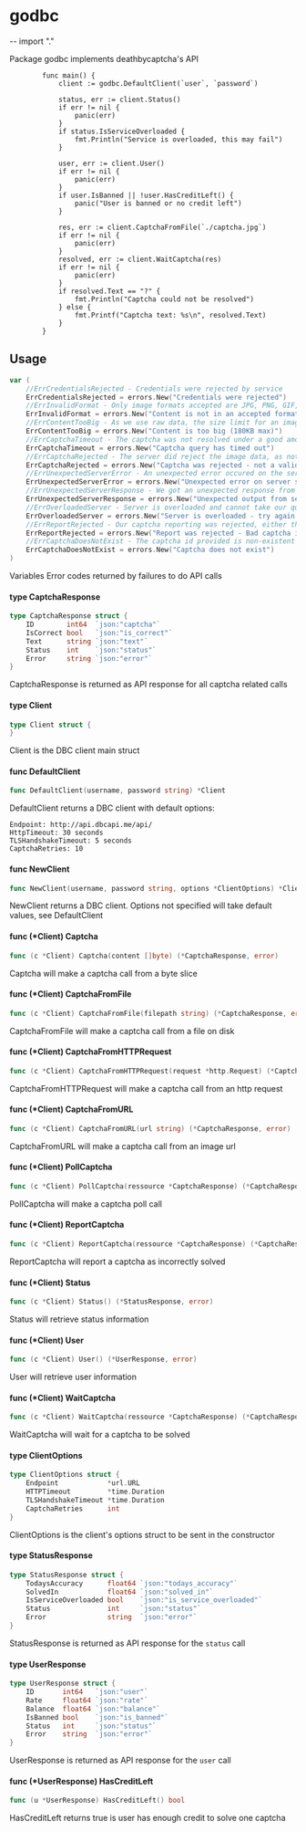 # godbc
--
    import "."

Package godbc implements deathbycaptcha's API

            func main() {
    			client := godbc.DefaultClient(`user`, `password`)

    			status, err := client.Status()
    			if err != nil {
    				panic(err)
    			}
    			if status.IsServiceOverloaded {
    				fmt.Println("Service is overloaded, this may fail")
    			}

    			user, err := client.User()
                if err != nil {
    				panic(err)
    			}
    			if user.IsBanned || !user.HasCreditLeft() {
    				panic("User is banned or no credit left")
    			}

    			res, err := client.CaptchaFromFile(`./captcha.jpg`)
    			if err != nil {
    				panic(err)
    			}
    			resolved, err := client.WaitCaptcha(res)
    			if err != nil {
    				panic(err)
    			}
    			if resolved.Text == "?" {
    				fmt.Println("Captcha could not be resolved")
    			} else {
    				fmt.Printf("Captcha text: %s\n", resolved.Text)
    			}
    		}

## Usage

```go
var (
	//ErrCredentialsRejected - Credentials were rejected by service
	ErrCredentialsRejected = errors.New("Credentials were rejected")
	//ErrInvalidFormat - Only image formats accepted are JPG, PNG, GIF, BMP
	ErrInvalidFormat = errors.New("Content is not in an accepted format (JPG, PNG, GIF, BMP)")
	//ErrContentTooBig - As we use raw data, the size limit for an image is 180KB. With b64 encoded data, the limit woulf be 120KB
	ErrContentTooBig = errors.New("Content is too big (180KB max)")
	//ErrCaptchaTimeout - The captcha was not resolved under a good amount of time - give up
	ErrCaptchaTimeout = errors.New("Captcha query has timed out")
	//ErrCaptchaRejected - The server did reject the image data, as not being a valid image
	ErrCaptchaRejected = errors.New("Captcha was rejected - not a valid image")
	//ErrUnexpectedServerError - An unexpected error occured on the server side
	ErrUnexpectedServerError = errors.New("Unexpected error on server side")
	//ErrUnexpectedServerResponse - We got an unexpected response from the server
	ErrUnexpectedServerResponse = errors.New("Unexpected output from server")
	//ErrOverloadedServer - Server is overloaded and cannot take our query
	ErrOverloadedServer = errors.New("Server is overloaded - try again later")
	//ErrReportRejected - Our captcha reporting was rejected, either the captcha id is incorrect, our user is banned or we are reporting it too late (1 hour max)
	ErrReportRejected = errors.New("Report was rejected - Bad captcha id, user banned or captcha too old (1h max)")
	//ErrCaptchaDoesNotExist - The captcha id provided is non-existent
	ErrCaptchaDoesNotExist = errors.New("Captcha does not exist")
)
```
Variables Error codes returned by failures to do API calls

#### type CaptchaResponse

```go
type CaptchaResponse struct {
	ID        int64  `json:"captcha"`
	IsCorrect bool   `json:"is_correct"`
	Text      string `json:"text"`
	Status    int    `json:"status"`
	Error     string `json:"error"`
}
```

CaptchaResponse is returned as API response for all captcha related calls

#### type Client

```go
type Client struct {
}
```

Client is the DBC client main struct

#### func  DefaultClient

```go
func DefaultClient(username, password string) *Client
```
DefaultClient returns a DBC client with default options:

    Endpoint: http://api.dbcapi.me/api/
    HttpTimeout: 30 seconds
    TLSHandshakeTimeout: 5 seconds
    CaptchaRetries: 10

#### func  NewClient

```go
func NewClient(username, password string, options *ClientOptions) *Client
```
NewClient returns a DBC client. Options not specified will take default values,
see DefaultClient

#### func (*Client) Captcha

```go
func (c *Client) Captcha(content []byte) (*CaptchaResponse, error)
```
Captcha will make a captcha call from a byte slice

#### func (*Client) CaptchaFromFile

```go
func (c *Client) CaptchaFromFile(filepath string) (*CaptchaResponse, error)
```
CaptchaFromFile will make a captcha call from a file on disk

#### func (*Client) CaptchaFromHTTPRequest

```go
func (c *Client) CaptchaFromHTTPRequest(request *http.Request) (*CaptchaResponse, error)
```
CaptchaFromHTTPRequest will make a captcha call from an http request

#### func (*Client) CaptchaFromURL

```go
func (c *Client) CaptchaFromURL(url string) (*CaptchaResponse, error)
```
CaptchaFromURL will make a captcha call from an image url

#### func (*Client) PollCaptcha

```go
func (c *Client) PollCaptcha(ressource *CaptchaResponse) (*CaptchaResponse, error)
```
PollCaptcha will make a captcha poll call

#### func (*Client) ReportCaptcha

```go
func (c *Client) ReportCaptcha(ressource *CaptchaResponse) (*CaptchaResponse, error)
```
ReportCaptcha will report a captcha as incorrectly solved

#### func (*Client) Status

```go
func (c *Client) Status() (*StatusResponse, error)
```
Status will retrieve status information

#### func (*Client) User

```go
func (c *Client) User() (*UserResponse, error)
```
User will retrieve user information

#### func (*Client) WaitCaptcha

```go
func (c *Client) WaitCaptcha(ressource *CaptchaResponse) (*CaptchaResponse, error)
```
WaitCaptcha will wait for a captcha to be solved

#### type ClientOptions

```go
type ClientOptions struct {
	Endpoint            *url.URL
	HTTPTimeout         *time.Duration
	TLSHandshakeTimeout *time.Duration
	CaptchaRetries      int
}
```

ClientOptions is the client's options struct to be sent in the constructor

#### type StatusResponse

```go
type StatusResponse struct {
	TodaysAccuracy      float64 `json:"todays_accuracy"`
	SolvedIn            float64 `json:"solved_in"`
	IsServiceOverloaded bool    `json:"is_service_overloaded"`
	Status              int     `json:"status"`
	Error               string  `json:"error"`
}
```

StatusResponse is returned as API response for the `status` call

#### type UserResponse

```go
type UserResponse struct {
	ID       int64   `json:"user"`
	Rate     float64 `json:"rate"`
	Balance  float64 `json:"balance"`
	IsBanned bool    `json:"is_banned"`
	Status   int     `json:"status"`
	Error    string  `json:"error"`
}
```

UserResponse is returned as API response for the `user` call

#### func (*UserResponse) HasCreditLeft

```go
func (u *UserResponse) HasCreditLeft() bool
```
HasCreditLeft returns true is user has enough credit to solve one captcha
